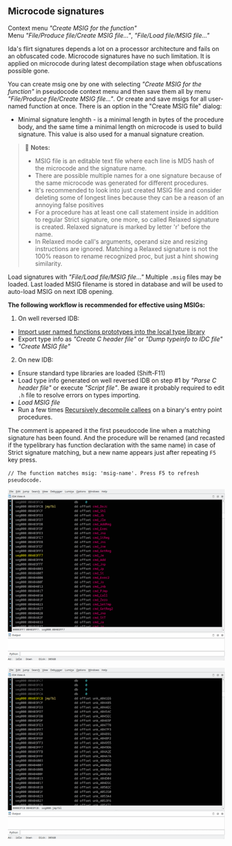 ## Microcode signatures
Context menu *"Create MSIG for the function"*  
Menu *"File/Produce file/Create MSIG file..."*, *"File/Load file/MSIG file..."*

Ida's flirt signatures depends a lot on a processor architecture and fails on an obfuscated code. Microcode signatures have no such limitation. It is applied on microcode during latest decompilation stage when obfuscations possible gone.

You can create msig one by one with selecting *"Create MSIG for the function"* in pseudocode context menu and then save them all by menu *"File/Produce file/Create MSIG file..."*. 
Or create and save msigs for all user-named function at once. 
There is an option in the "Create MSIG file" dialog:
 * Minimal signature lenghth - is a minimal length in bytes of the procedure body, and the same time a minimal length on microcode is used to build signature. This value is also used for a manual signature creation.


>📝 **Notes:** 
> - MSIG file is an editable text file where each line is MD5 hash of the microcode and the signature name.
> - There are possible multiple names for a one signature because of the same microcode was generated for different procedures.
> - It's recommended to look into just created MSIG file and consider deleting some of longest lines because they can be a reason of an annoying false positives
> - For a procedure has at least one call statement inside in addition to regular Strict signature, one more, so called Relaxed signature is created. Relaxed signature is marked by letter 'r' before the name.
> - In Relaxed mode call's arguments, operand size and resizing instructions are ignored. Matching a Relaxed signature is not the 100% reason to rename recognized proc, but just a hint showing similarity.

Load signatures with *"File/Load file/MSIG file..."* Multiple `.msig` files may be loaded. Last loaded MSIG filename is stored in database and will be used to auto-load MSIG on next IDB opening.

**The following workflow is recommended for effective using MSIGs:**
1) On well reversed IDB:
  - [Import user named functions prototypes into the local type library](import_unf_types.md)
  - Export type info as *"Create C header file"* or *"Dump typeinfo to IDC file"*
  - *"Create MSIG file"*
2) On new IDB:
  - Ensure standard type libraries are loaded (Shift-F11)
  - Load type info generated on well reversed IDB on step #1 by *"Parse C header file"* or execute *"Script file"*. Be aware it probably required to edit `.h` file to resolve errors on types importing.
  - *Load MSIG file*
  - Run a few times [Recursively decompile callees](recur-decomp.md) on a binary's entry point procedures.

The comment is appeared it the first pseudocode line when a matching signature has been found. And the procedure will be renamed (and recasted if the typelibrary has function declaration with the same name) in case of Strict signature matching, but a new name appears just after repeating `F5` key press.
```
// The function matches msig: 'msig-name'. Press F5 to refresh pseudocode.
```


![Creating microcode signatures](msig-save.gif)

![Applying microcode signatures](msig-apply.gif)
